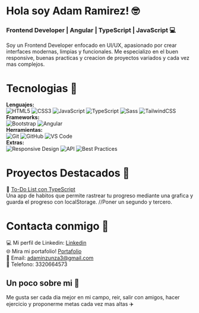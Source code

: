 # Hola soy Adam Ramirez! 🤓​
### Frontend Developer | Angular | TypeScript | JavaScript 💻

Soy un Frontend Developer enfocado en UI/UX, apasionado por crear interfaces modernas, limpias y funcionales.
Me especializo en el buen responsive, buenas practicas y creacion de proyectos variados y cada vez mas complejos.

# Tecnologias 🔎
**Lenguajes:**<br>
![HTML5](https://img.shields.io/badge/HTML5-E34F26?style=for-the-badge&logo=html5&logoColor=white)
![CSS3](https://img.shields.io/badge/CSS3-1572B6?style=for-the-badge&logo=css3&logoColor=white)
![JavaScript](https://img.shields.io/badge/JavaScript-FFD43B?style=for-the-badge&logo=javascript&logoColor=black)
![TypeScript](https://img.shields.io/badge/TypeScript-007ACC?style=for-the-badge&logo=typescript&logoColor=white)
![Sass](https://img.shields.io/badge/Sass-CC6699?style=for-the-badge&logo=sass&logoColor=white)
![TailwindCSS](https://img.shields.io/badge/Tailwind_CSS-38B2AC?style=for-the-badge&logo=tailwind-css&logoColor=white)
<br>
**Frameworks:**<br>
![Bootstrap](https://img.shields.io/badge/Bootstrap-563D7C?style=for-the-badge&logo=bootstrap&logoColor=white)
![Angular](https://img.shields.io/badge/Angular-DD0031?style=for-the-badge&logo=angular&logoColor=white)<br>
**Herramientas:**<br>
![Git](https://img.shields.io/badge/Git-F05032?style=for-the-badge&logo=git&logoColor=white)
![GitHub](https://img.shields.io/badge/GitHub-181717?style=for-the-badge&logo=github&logoColor=white)
![VS Code](https://img.shields.io/badge/VS%20Code-0078D4?style=for-the-badge&logo=visual-studio-code&logoColor=white)<br>
**Extras:**<br>
![Responsive Design](https://img.shields.io/badge/Responsive_Design-22A699?style=for-the-badge&logo=responsiveness&logoColor=white)
![API](https://img.shields.io/badge/Consumo_de_APIs-0A66C2?style=for-the-badge&logo=fastapi&logoColor=white)
![Best Practices](https://img.shields.io/badge/Best_Practices-4CAF50?style=for-the-badge&logo=checkmarx&logoColor=white)


# Proyectos Destacados 🌟
📝 [To-Do List con TypeScript](https://github.com/usuario/todo-list)  
Una app de habitos que permite rastrear tu progreso mediante una grafica y guarda el
progreso con localStorage.
//Poner un segundo y tercero.


# Contacta conmigo 🧭​
💻 Mi perfil de Linkedin: [Linkedin](https://www.linkedin.com/in/adam-samuel-inzunza-ramirez/) <br>
🌐 Mira mi portafolio! [Portafolio](https://cuandoyolabi.github.io/PortafolioFrontend/) <br>
📩 Email: adaminzunza3@gmail.com ​<br>
📱  Telefono: 3320664573 <br>

## Un poco sobre mi 💫
Me gusta ser cada dia mejor en mi campo, reir, salir con amigos, hacer ejercicio y 
proponerme metas cada vez mas altas ✈️


